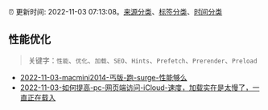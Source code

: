 :alarm_clock: 更新时间: 2022-11-03 07:13:08。[来源分类](../README.md)、[标签分类](../TAGS.md)、[时间分类](../TIMELINE.md)

## 性能优化


> 关键字：`性能`、`优化`、`加载`、`SEO`、`Hints`、`Prefetch`、`Prerender`、`Preload`



- [2022-11-03-macmini2014-丐版-跑-surge-性能够么](https://www.v2ex.com/t/892358) 
- [2022-11-03-如何提高-pc-网页端访问-iCloud-速度，加载实在是太慢了，一直正在载入](https://www.v2ex.com/t/892356) 